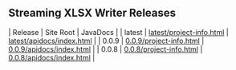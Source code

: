 ## Streaming XLSX Writer Releases

| Release | Site Root | JavaDocs |
| latest | [latest/project-info.html](https://Yaytay.github.io/vertx-resteasy-helpers/latest/project-info.html) | [latest/apidocs/index.html](https://Yaytay.github.io/vertx-resteasy-helpers/latest/apidocs/index.html) | 
| 0.0.9 | [0.0.9/project-info.html](https://Yaytay.github.io/vertx-resteasy-helpers/0.0.9/project-info.html) | [0.0.9/apidocs/index.html](https://Yaytay.github.io/vertx-resteasy-helpers/0.0.9/apidocs/index.html) | 
| 0.0.8 | [0.0.8/project-info.html](https://Yaytay.github.io/vertx-resteasy-helpers/0.0.8/project-info.html) | [0.0.8/apidocs/index.html](https://Yaytay.github.io/vertx-resteasy-helpers/0.0.8/apidocs/index.html) | 
